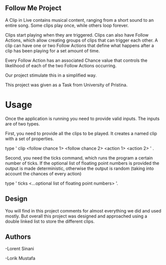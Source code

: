 ## Follow Me Project

A Clip in Live contains musical content, ranging from a short sound to an entire song. Some clips play once, while others loop forever.

Clips start playing when they are triggered. Clips can also have Follow Actions, which allow creating groups of clips that can trigger each other.
A clip can have one or two Follow Actions that define what happens after a clip has been playing for a set amount of time.

Every Follow Action has an associated Chance value that controls the likelihood of each of the two Follow Actions occurring.

Our project stimulate this in a simplified way.

This project was given as a Task from University of Pristina.


# Usage

Once the application is running you need to provide valid inputs. The inputs are of two types.

First, you need to provide all the clips to be played. It creates a named clip with a set of properties.

type ' clip <name> <ticks to play> <follow chance 1> <follow chance 2> <action 1> <action 2> ' .
 
Second, you need the ticks command, which runs the program a certain number of ticks.
If the optional list of floating point numbers is provided the output is made deterministic, otherwise the output is random (taking into account the chances of every action)

type ' ticks <ticks to play> <...optional list of floating point numbers> '.

## Design

You will find in this project comments for almost everything we did and used mostly.
But overall this project was designed and approached using a double linked list to store the different clips.

## Authors

-Lorent Sinani

-Lorik Mustafa
